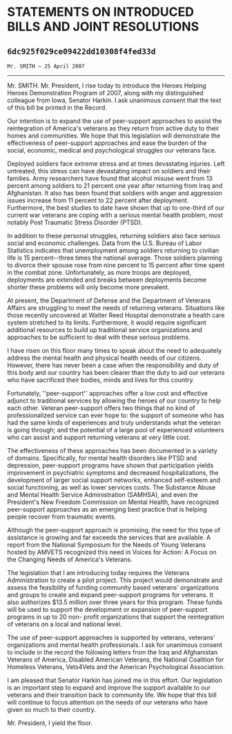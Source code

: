 # STATEMENTS ON INTRODUCED BILLS AND JOINT RESOLUTIONS
## `6dc925f029ce09422dd10308f4fed33d`
`Mr. SMITH — 25 April 2007`

---


Mr. SMITH. Mr. President, I rise today to introduce the Heroes 
Helping Heroes Demonstration Program of 2007, along with my 
distinguished colleague from Iowa, Senator Harkin. I ask unanimous 
consent that the text of this bill be printed in the Record.

Our intention is to expand the use of peer-support approaches to 
assist the reintegration of America's veterans as they return from 
active duty to their homes and communities. We hope that this 
legislation will demonstrate the effectiveness of peer-support 
approaches and ease the burden of the social, economic, medical and 
psychological struggles our veterans face.

Deployed soldiers face extreme stress and at times devastating 
injuries. Left untreated, this stress can have devastating impact on 
soldiers and their families. Army researchers have found that alcohol 
misuse went from 13 percent among soldiers to 21 percent one year after 
returning from Iraq and Afghanistan. It also has been found that 
soldiers with anger and aggression issues increase from 11 percent to 
22 percent after deployment. Furthermore, the best studies to date have 
shown that up to one-third of our current war veterans are coping with 
a serious mental health problem, most notably Post Traumatic Stress 
Disorder (PTSD).

In addition to these personal struggles, returning soldiers also face 
serious social and economic challenges. Data from the U.S. Bureau of 
Labor Statistics indicates that unemployment among soldiers returning 
to civilian life is 15 percent--three times the national average. Those 
soldiers planning to divorce their spouse rose from nine percent to 15 
percent after time spent in the combat zone. Unfortunately, as more 
troops are deployed, deployments are extended and breaks between 
deployments become shorter these problems will only become more 
prevalent.

At present, the Department of Defense and the Department of Veterans 
Affairs are struggling to meet the needs of returning veterans. 
Situations like those recently uncovered at Walter Reed Hospital 
demonstrate a health care system stretched to its limits. Furthermore, 
it would require significant additional resources to build up 
traditional service organizations and approaches to be sufficient to 
deal with these serious problems.

I have risen on this floor many times to speak about the need to 
adequately address the mental health and physical health needs of our 
citizens. However, there has never been a case when the responsibility 
and duty of this body and our country has been clearer than the duty to 
aid our veterans who have sacrificed their bodies, minds and lives for 
this country.

Fortunately, ''peer-support'' approaches offer a low cost and 
effective adjunct to traditional services by allowing the heroes of our 
country to help each other. Veteran peer-support offers two things that 
no kind of professionalized service can ever hope to: the support of 
someone who has had the same kinds of experiences and truly understands 
what the veteran is going through; and the potential of a large pool of 
experienced volunteers who can assist and support returning veterans at 
very little cost.

The effectiveness of these approaches has been documented in a 
variety of domains. Specifically, for mental health disorders like PTSD 
and depression, peer-support programs have shown that participation 
yields improvement in psychiatric symptoms and decreased 
hospitalizations, the development of larger social support networks, 
enhanced self-esteem and social functioning, as well as lower services 
costs. The Substance Abuse and Mental Health Service Administration 
(SAMHSA), and even the President's New Freedom Commission on Mental 
Health, have recognized peer-support approaches as an emerging best 
practice that is helping people recover from traumatic events.

Although the peer-support approach is promising, the need for this 
type of assistance is growing and far exceeds the services that are 
available. A report from the National Symposium for the Needs of Young 
Veterans hosted by AMVETS recognized this need in Voices for Action: A 
Focus on the Changing Needs of America's Veterans.

The legislation that I am introducing today requires the Veterans 
Administration to create a pilot project. This project would 
demonstrate and assess the feasibility of funding community based 
veterans' organizations and groups to create and expand peer-support 
programs for veterans. It also authorizes $13.5 million over three 
years for this program. These funds will be used to support the 
development or expansion of peer-support programs in up to 20 non-
profit organizations that support the reintegration of veterans on a 
local and national level.

The use of peer-support approaches is supported by veterans, 
veterans' organizations and mental health professionals. I ask for 
unanimous consent to include in the record the following letters from 
the Iraq and Afghanistan Veterans of America, Disabled American 
Veterans, the National Coalition for Homeless Veterans, Vets4Vets and 
the American Psychological Association.

I am pleased that Senator Harkin has joined me in this effort. Our 
legislation is an important step to expand and improve the support 
available to our veterans and their transition back to community life. 
We hope that this bill will continue to focus attention on the needs of 
our veterans who have given so much to their country.

Mr. President, I yield the floor.